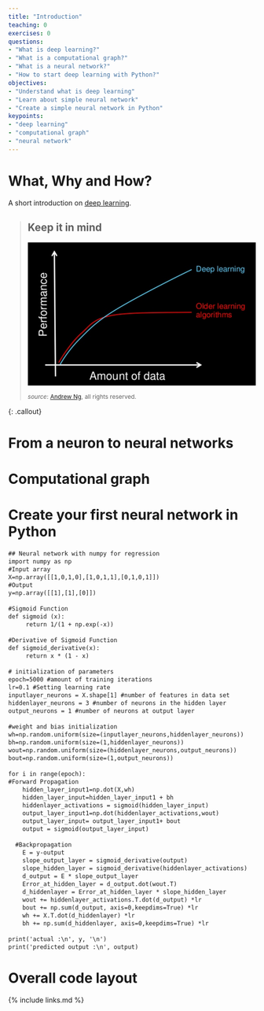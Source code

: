 ```yaml
---
title: "Introduction"
teaching: 0
exercises: 0
questions:
- "What is deep learning?"
- "What is a computational graph?"
- "What is a neural network?"
- "How to start deep learning with Python?"
objectives:
- "Understand what is deep learning"
- "Learn about simple neural network"
- "Create a simple neural network in Python"
keypoints:
- "deep learning"
- "computational graph"
- "neural network"
---
```


# What, Why and How?

A short introduction on [deep learning](https://cicero.xyz/v3/remark/0.14.0/github.com/UiOHive/deep-learning_intro/gh-pages/intro.md/#1).

> ## Keep it in mind
> 
> <img src="../fig/Why-Deep-Learning.png" style="width: 550px;"/>
>
> <p style="font-size:12px"><i>source</i>: <a href="https://www.slideshare.net/ExtractConf">Andrew Ng</a>, all rights reserved.</p>
>
{: .callout}


# From a neuron to neural networks

# Computational graph

# Create your first neural network in Python
~~~
## Neural network with numpy for regression
import numpy as np
#Input array
X=np.array([[1,0,1,0],[1,0,1,1],[0,1,0,1]])
#Output
y=np.array([[1],[1],[0]])

#Sigmoid Function
def sigmoid (x):
     return 1/(1 + np.exp(-x))

#Derivative of Sigmoid Function
def sigmoid_derivative(x):
     return x * (1 - x)

# initialization of parameters
epoch=5000 #amount of training iterations
lr=0.1 #Setting learning rate
inputlayer_neurons = X.shape[1] #number of features in data set
hiddenlayer_neurons = 3 #number of neurons in the hidden layer
output_neurons = 1 #number of neurons at output layer

#weight and bias initialization
wh=np.random.uniform(size=(inputlayer_neurons,hiddenlayer_neurons))
bh=np.random.uniform(size=(1,hiddenlayer_neurons))
wout=np.random.uniform(size=(hiddenlayer_neurons,output_neurons))
bout=np.random.uniform(size=(1,output_neurons))

for i in range(epoch):
#Forward Propagation
    hidden_layer_input1=np.dot(X,wh)
    hidden_layer_input=hidden_layer_input1 + bh
    hiddenlayer_activations = sigmoid(hidden_layer_input)
    output_layer_input1=np.dot(hiddenlayer_activations,wout)
    output_layer_input= output_layer_input1+ bout
    output = sigmoid(output_layer_input)

  #Backpropagation
    E = y-output
    slope_output_layer = sigmoid_derivative(output)
    slope_hidden_layer = sigmoid_derivative(hiddenlayer_activations)
    d_output = E * slope_output_layer
    Error_at_hidden_layer = d_output.dot(wout.T)
    d_hiddenlayer = Error_at_hidden_layer * slope_hidden_layer
    wout += hiddenlayer_activations.T.dot(d_output) *lr
    bout += np.sum(d_output, axis=0,keepdims=True) *lr
    wh += X.T.dot(d_hiddenlayer) *lr
    bh += np.sum(d_hiddenlayer, axis=0,keepdims=True) *lr

print('actual :\n', y, '\n')
print('predicted output :\n', output)
~~~

# Overall code layout


{% include links.md %}

